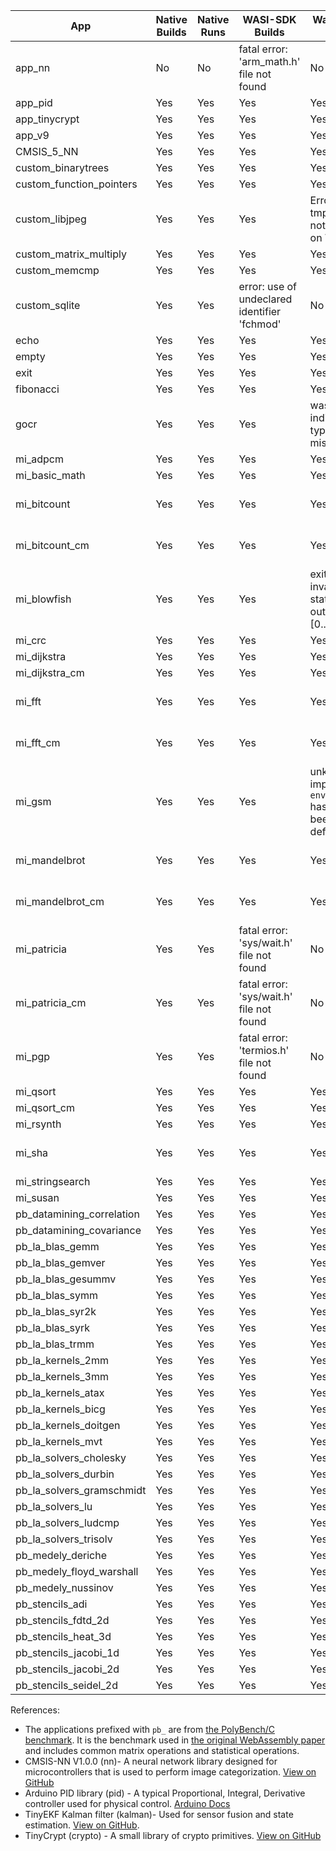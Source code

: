 | App                       | Native Builds | Native Runs | WASI-SDK Builds                              | Wasmtime Runs                                      | Functionally Correct         |
| ------------------------- | ------------- | ----------- | -------------------------------------------- | -------------------------------------------------- | ---------------------------- |
| app_nn                    | No            | No          | fatal error: 'arm_math.h' file not found     | No                                                 | Unknown                      |
| app_pid                   | Yes           | Yes         | Yes                                          | Yes                                                | Unknown                      |
| app_tinycrypt             | Yes           | Yes         | Yes                                          | Yes                                                | Yes                          |
| app_v9                    | Yes           | Yes         | Yes                                          | Yes                                                | Yes                          |
| CMSIS_5_NN                | Yes           | Yes         | Yes                                          | Yes                                                | Yes                          |
| custom_binarytrees        | Yes           | Yes         | Yes                                          | Yes                                                | Yes                          |
| custom_function_pointers  | Yes           | Yes         | Yes                                          | Yes                                                | Yes                          |
| custom_libjpeg            | Yes           | Yes         | Yes                                          | Error: tmpfile is not defined on WASI              | Unknown                      |
| custom_matrix_multiply    | Yes           | Yes         | Yes                                          | Yes                                                | Yes                          |
| custom_memcmp             | Yes           | Yes         | Yes                                          | Yes                                                | Unknown                      |
| custom_sqlite             | Yes           | Yes         | error: use of undeclared identifier 'fchmod' | No                                                 | Unknown                      |
| echo                      | Yes           | Yes         | Yes                                          | Yes                                                | Yes                          |
| empty                     | Yes           | Yes         | Yes                                          | Yes                                                | Yes                          |
| exit                      | Yes           | Yes         | Yes                                          | Yes                                                | Yes                          |
| fibonacci                 | Yes           | Yes         | Yes                                          | Yes                                                | Yes                          |
| gocr                      | Yes           | Yes         | Yes                                          | wasm trap: indirect call type mismatch             | Yes                          |
| mi_adpcm                  | Yes           | Yes         | Yes                                          | Yes                                                | Unknown                      |
| mi_basic_math             | Yes           | Yes         | Yes                                          | Yes                                                | Yes                          |
| mi_bitcount               | Yes           | Yes         | Yes                                          | Yes                                                | Unknown. Results Differ!     |
| mi_bitcount_cm            | Yes           | Yes         | Yes                                          | Yes                                                | Unknown. Results Differ!     |
| mi_blowfish               | Yes           | Yes         | Yes                                          | exit with invalid exit status outside of [0..126)  | No                           |
| mi_crc                    | Yes           | Yes         | Yes                                          | Yes                                                | Yes                          |
| mi_dijkstra               | Yes           | Yes         | Yes                                          | Yes                                                | Yes                          |
| mi_dijkstra_cm            | Yes           | Yes         | Yes                                          | Yes                                                | Yes                          |
| mi_fft                    | Yes           | Yes         | Yes                                          | Yes                                                | Unknown. Results Differ!     |
| mi_fft_cm                 | Yes           | Yes         | Yes                                          | Yes                                                | Unknown. Results Differ!     |
| mi_gsm                    | Yes           | Yes         | Yes                                          | unknown import: `env::fchmod` has not been defined | Unknown. Binary output       |
| mi_mandelbrot             | Yes           | Yes         | Yes                                          | Yes                                                | Unknown. Binary output       |
| mi_mandelbrot_cm          | Yes           | Yes         | Yes                                          | Yes                                                | Unknown. Binary output       |
| mi_patricia               | Yes           | Yes         | fatal error: 'sys/wait.h' file not found     | No                                                 | Unknown                      |
| mi_patricia_cm            | Yes           | Yes         | fatal error: 'sys/wait.h' file not found     | No                                                 | Unknown                      |
| mi_pgp                    | Yes           | Yes         | fatal error: 'termios.h' file not found      | No                                                 | Error: Bad pass phrase       |
| mi_qsort                  | Yes           | Yes         | Yes                                          | Yes                                                | Yes                          |
| mi_qsort_cm               | Yes           | Yes         | Yes                                          | Yes                                                | Yes                          |
| mi_rsynth                 | Yes           | Yes         | Yes                                          | Yes                                                | Unknown                      |
| mi_sha                    | Yes           | Yes         | Yes                                          | Yes                                                | Different. 32-bit vs 64-bit? |
| mi_stringsearch           | Yes           | Yes         | Yes                                          | Yes                                                | Yes                          |
| mi_susan                  | Yes           | Yes         | Yes                                          | Yes                                                | Unknown                      |
| pb_datamining_correlation | Yes           | Yes         | Yes                                          | Yes                                                | Unknown                      |
| pb_datamining_covariance  | Yes           | Yes         | Yes                                          | Yes                                                | Unknown                      |
| pb_la_blas_gemm           | Yes           | Yes         | Yes                                          | Yes                                                | Unknown                      |
| pb_la_blas_gemver         | Yes           | Yes         | Yes                                          | Yes                                                | Unknown                      |
| pb_la_blas_gesummv        | Yes           | Yes         | Yes                                          | Yes                                                | Unknown                      |
| pb_la_blas_symm           | Yes           | Yes         | Yes                                          | Yes                                                | Unknown                      |
| pb_la_blas_syr2k          | Yes           | Yes         | Yes                                          | Yes                                                | Unknown                      |
| pb_la_blas_syrk           | Yes           | Yes         | Yes                                          | Yes                                                | Unknown                      |
| pb_la_blas_trmm           | Yes           | Yes         | Yes                                          | Yes                                                | Unknown                      |
| pb_la_kernels_2mm         | Yes           | Yes         | Yes                                          | Yes                                                | Unknown                      |
| pb_la_kernels_3mm         | Yes           | Yes         | Yes                                          | Yes                                                | Unknown                      |
| pb_la_kernels_atax        | Yes           | Yes         | Yes                                          | Yes                                                | Yes                          |
| pb_la_kernels_bicg        | Yes           | Yes         | Yes                                          | Yes                                                | Unknown                      |
| pb_la_kernels_doitgen     | Yes           | Yes         | Yes                                          | Yes                                                | Unknown                      |
| pb_la_kernels_mvt         | Yes           | Yes         | Yes                                          | Yes                                                | Unknown                      |
| pb_la_solvers_cholesky    | Yes           | Yes         | Yes                                          | Yes                                                | Unknown                      |
| pb_la_solvers_durbin      | Yes           | Yes         | Yes                                          | Yes                                                | Unknown                      |
| pb_la_solvers_gramschmidt | Yes           | Yes         | Yes                                          | Yes                                                | Unknown                      |
| pb_la_solvers_lu          | Yes           | Yes         | Yes                                          | Yes                                                | Unknown                      |
| pb_la_solvers_ludcmp      | Yes           | Yes         | Yes                                          | Yes                                                | Unknown                      |
| pb_la_solvers_trisolv     | Yes           | Yes         | Yes                                          | Yes                                                | Unknown                      |
| pb_medely_deriche         | Yes           | Yes         | Yes                                          | Yes                                                | Unknown                      |
| pb_medely_floyd_warshall  | Yes           | Yes         | Yes                                          | Yes                                                | Unknown                      |
| pb_medely_nussinov        | Yes           | Yes         | Yes                                          | Yes                                                | Unknown                      |
| pb_stencils_adi           | Yes           | Yes         | Yes                                          | Yes                                                | Unknown                      |
| pb_stencils_fdtd_2d       | Yes           | Yes         | Yes                                          | Yes                                                | Unknown                      |
| pb_stencils_heat_3d       | Yes           | Yes         | Yes                                          | Yes                                                | Unknown                      |
| pb_stencils_jacobi_1d     | Yes           | Yes         | Yes                                          | Yes                                                | Unknown                      |
| pb_stencils_jacobi_2d     | Yes           | Yes         | Yes                                          | Yes                                                | Unknown                      |
| pb_stencils_seidel_2d     | Yes           | Yes         | Yes                                          | Yes                                                | Unknown                      |

References:

- The applications prefixed with `pb_` are from [the PolyBench/C benchmark](http://web.cse.ohio-state.edu/~pouchet.2/software/polybench/). It is the benchmark used in [the original WebAssembly paper](https://dl.acm.org/doi/10.1145/3062341.3062363) and includes common matrix operations and statistical operations.
- CMSIS-NN V1.0.0 (nn)- A neural network library designed for microcontrollers that is used to perform image categorization. [View on GitHub](https://github.com/ARM-software/CMSIS_5/tree/develop/CMSIS/NN)
- Arduino PID library (pid) - A typical Proportional, Integral, Derivative controller used for physical control. [Arduino Docs](https://playground.arduino.cc/Code/PIDLibrary/)
- TinyEKF Kalman filter (kalman)- Used for sensor fusion and state estimation. [View on GitHub](https://github.com/simondlevy/TinyEKF).
- TinyCrypt (crypto) - A small library of crypto primitives. [View on GitHub](https://github.com/intel/tinycrypt)
